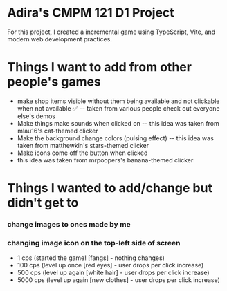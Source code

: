 # Adira's CMPM 121 D1 Project

For this project, I created a incremental game using TypeScript, Vite, and modern web development practices.

# Things I want to add from other people's games

- make shop items visible without them being available and not clickable when not available ✅
  -- taken from various people check out everyone else's demos
- Make things make sounds when clicked on
  -- this idea was taken from mlau16's cat-themed clicker
- Make the background change colors (pulsing effect)
  -- this idea was taken from matthewkin's stars-themed clicker
- Make icons come off the button when clicked
- this idea was taken from mrpoopers's banana-themed clicker

# Things I wanted to add/change but didn't get to

### change images to ones made by me

### changing image icon on the top-left side of screen

- 1 cps (started the game! [fangs] - nothing changes)
- 100 cps (level up once [red eyes] - user drops per click increase)
- 500 cps (level up again [white hair] - user drops per click increase)
- 5000 cps (level up again [new clothes] - user drops per click increase)
